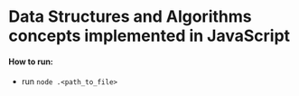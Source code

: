 # Data Structures and Algorithms concepts implemented in JavaScript

#### How to run:
- run `node .<path_to_file>`

<!-- Dijkstra's Explanation to follow along:
- Until all nodes have been visited,
    - Pick node with current shortest distance from A (i.e. starting node), that we haven't visited yet.
    - In 'visited' array, add this node.
    - For each of this node's neighbours, ones that we haven't visited yet, 
        - Calculate the new shortest distance of the neighbour from A.
        - (by checking the 'previous' object and going all the way back to A to calculate that node's shortest path from A)
        - If the newly calculated distance of the neighbour from A, is lesser than previously calculated distance, 
            - Update distance from A in table for this neighbour node.
            - In the 'previous' object, update the node from which this neighbour node was reached.       
- Return path by checking the 'previous' object and going all the way back to A to calculate that node's shortest path from A. 
-->
